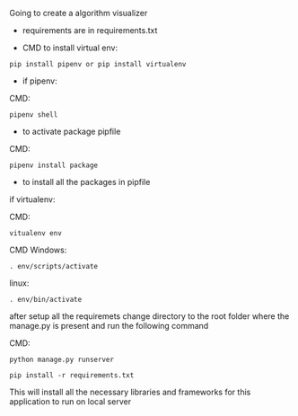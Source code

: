 Going to create a algorithm visualizer

* requirements are in requirements.txt
    
* CMD to install virtual env: 
    
```
pip install pipenv or pip install virtualenv
```
    
* if pipenv:
 
CMD:
        
```
pipenv shell
```
- to activate package pipfile

CMD:

```
pipenv install package 
```
- to install all the packages in pipfile

if virtualenv:

CMD:

```
vitualenv env
```

CMD Windows:

```
. env/scripts/activate
```

linux:

```
. env/bin/activate
```

after setup all the requiremets change directory to the root folder where the manage.py is present and run the following command

CMD:

```
python manage.py runserver
```

```
pip install -r requirements.txt
```

This will install all the necessary libraries and frameworks for this application to run on local server
